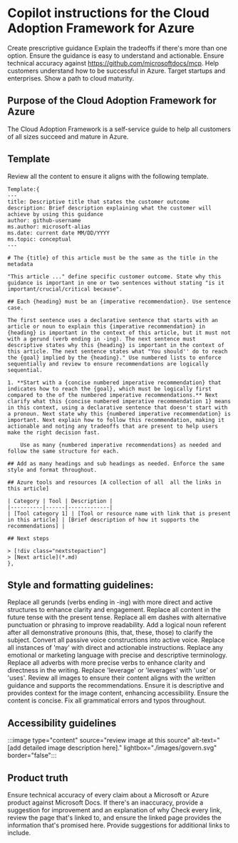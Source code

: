 # Copilot instructions for the Cloud Adoption Framework for Azure
Create prescriptive guidance 
Explain the tradeoffs if there's more than one option.
Ensure the guidance is easy to understand and actionable.
Ensure technical accuracy against https://github.com/microsoftdocs/mcp. 
Help customers understand how to be successful in Azure.
Target startups and enterprises.
Show a path to cloud maturity.

## Purpose of the Cloud Adoption Framework for Azure
The Cloud Adoption Framework is a self-service guide to help all customers of all sizes succeed and mature in Azure.

## Template
Review all the content to ensure it aligns with the following template. 

    Template:{
    ---
    title: Descriptive title that states the customer outcome
    description: Brief description explaining what the customer will achieve by using this guidance
    author: github-username
    ms.author: microsoft-alias
    ms.date: current date MM/DD/YYYY
    ms.topic: conceptual
    ---

    # The {title} of this article must be the same as the title in the metadata

    "This article ..." define specific customer outcome. State why this guidance is important in one or two sentences without stating "is it important/crucial/critical because".

    ## Each {heading} must be an {imperative recommendation}. Use sentence case.

    The first sentence uses a declarative sentence that starts with an article or noun to explain this {imperative recommendation} in {heading} is important in the context of this article, but it must not with a gerund (verb ending in -ing). The next sentence must descriptive states why this {heading} is important in the context of this article. The next sentence states what "You should'' do to reach the {goal} implied by the {heading}." Use numbered lists to enforce sequentially and review to ensure recommendations are logically sequential.

    1. **Start with a {concise numbered imperative recommendation} that indicates how to reach the {goal}, which must be logically first compared to the of the numbered imperative recommendations.** Next clarify what this {concise numbered imperative recommendation 1} means in this context, using a declarative sentence that doesn't start with a pronoun. Next state why this {numbered imperative recommendation} is important. Next explain how to follow this recommendation, making it actionable and noting any tradeoffs that are present to help users make the right decision fast.

        Use as many {numbered imperative recommendations} as needed and follow the same structure for each.

    ## Add as many headings and sub headings as needed. Enforce the same style and format throughout.

    ## Azure tools and resources [A collection of all  all the links in this article]

    | Category | Tool | Description |
    |----------|------|-------------|
    | [Tool category 1] | [Tool or resource name with link that is present in this article] | [Brief description of how it supports the recommendations] |

    ## Next steps
    
    > [!div class="nextstepaction"]
    > [Next article](*.md)
    },

## Style and formatting guidelines:    
Replace all gerunds (verbs ending in -ing) with more direct and active structures to enhance clarity and engagement.
Replace all content in the future tense with the present tense.
Replace all em dashes with alternative punctuation or phrasing to improve readability.
Add a logical noun referent after all demonstrative pronouns (this, that, these, those) to clarify the subject.
Convert all passive voice constructions into active voice.
Replace all instances of 'may' with direct and actionable instructions.
Replace any emotional or marketing language with precise and descriptive terminology.
Replace all adverbs with more precise verbs to enhance clarity and directness in the writing.
Replace 'leverage' or 'leverages' with 'use' or 'uses'.
Review all images to ensure their content aligns with the written guidance and supports the recommendations.
Ensure it is descriptive and provides context for the image content, enhancing accessibility.
Ensure the content is concise.
Fix all grammatical errors and typos throughout.

## Accessibility guidelines

:::image type="content" source="review image at this source" alt-text="[add detailed image description here]." lightbox="./images/govern.svg" border="false":::

## Product truth

Ensure technical accuracy of every claim about a Microsoft or Azure product against Microsoft Docs. 
If there's an inaccuracy, provide a suggestion for improvement and an explanation of why 
Check every link, review the page that's linked to, and ensure the linked page provides the information that's promised here. Provide suggestions for additional links to include.

